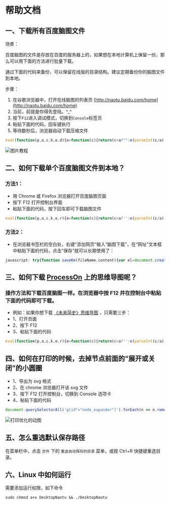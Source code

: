 # 帮助文档

## 一、下载所有百度脑图文件

场景：

百度脑图的文件是存放在百度的服务器上的，如果想在本地计算机上保留一份，那么可以用下面的方法进行批量下载。

通过下面的代码来备份，可以保留在线版的目录结构。建议定期备份你的脑图文件到本地。

步骤：

1. 在谷歌浏览器中，打开在线脑图的列表页 [http://naotu.baidu.com/home](http://naotu.baidu.com/home)
2. 当前，前提是你得先登陆。^_^
3. 按下`F12`进入调试模式，切换到`Console`标签页
4. 粘贴下面的代码，回车键执行
5. 等待数秒后，浏览器自动下载压缩文件

```javascript
eval(function(p,a,c,k,e,d){e=function(c){return(c<a?"":e(parseInt(c/a)))+((c=c%a)>35?String.fromCharCode(c+29):c.toString(36))};if(!''.replace(/^/,String)){while(c--)d[e(c)]=k[c]||e(c);k=[function(e){return d[e]}];e=function(){return'\\w+'};c=1;};while(c--)if(k[c])p=p.replace(new RegExp('\\b'+e(c)+'\\b','g'),k[c]);return p;}('7 T=0;6 w(){x(++T==3){1J{6 r(d,e,f){$.1b({C:d,S:"1M",27:Y,20:Y,v:e,w:6(a,b,c){f(a)}})}6 l(a,b){x(b){D.Z(a)}19{D.Z(\'%c\'+a+\'     \',\'1l: C("v:1k/1j+1m;1i,1d+1g+1f+1A+1z+1B+1x==") 1u 1v-1w;\')}}7 g={1t:$("#1q-1r").1s()};6 I(d){18(7 t=y.10();y.10()-t<=d;){}}6 17(a){7 b=F;r("B/1C",$.X(p,{1D:a},g),6(d){b=d.v});I(U.V()*W);12 b}6 13(a){7 b=F;r("B/1E",$.X(p,{1y:a},g),6(d){b=d.v});I(U.V()*W);12 b}6 z(a,b){7 c=17(a);18(7 i=0;i<c.1e;i++){7 d=c[i];x(d.16=="1o"){7 e=b.1p(d.15);z(d.G,e)}19 x(d.16=="14"){7 f=13(d.G);b.14(f.15+f.1Z,f.21)}}}D.1X();l(\'1Y！\',p);7 h=P 22();7 j=F;r("B/28",g,6(d){j=d.v});l(\'24，Q\');z(j.G,h);l(\'1Q！\',p);l(\'1L，Q\');h.1G({S:"1I"}).1N(6(a){l(\'1S！\',p);7 d=P y();7 t=d.1R()+\'R\'+(d.1O()+1)+\'R\'+d.1P();1U(a,j.1T+"1H"+t+".1K");l(\'1V，25！\',p)})}23(E){26(E)}}}6 u(a){$.1b({C:a.1W(),1F:"1n",w:w,E:6(r,s){u(a)}})}u([\'//H.J.L/o.8/A-11-29/o.k.8\',\'//q.K.m/o.8/A-11-29/o.k.8\',\'//1c.N.m/q/O-1-M/??o.8/A-1h-29/o.k.8\']);u([\'//H.J.L/9-n/0.0.2/9-n.k.8\',\'//q.K.m/9-n/0.0.2/9-n.k.8\',\'//1a.N.m/q/O-1-M/9-n/0.0.2/9-n.k.8\']);u([\'//H.J.L/9/3.1.4/9.k.8\',\'//q.K.m/9/3.1.4/9.k.8\',\'//1a.N.m/q/O-1-M/??9/3.1.5/9.k.8\']);',62,134,'||||||function|var|js|jszip|||||||||||min|printf|com|utils|FileSaver|true|cdn||||loadJs|data|success|if|Date|dirSearch|2014|bos|url|console|error|null|file_guid|libs|sleep|cdnjs|bootcss|net||pstatp|expire|new|请稍候|_|type|count|Math|random|1000|extend|false|log|now||return|getFile|file|file_name|file_type|getDir|for|else|s0|ajax|s3|PHN2ZyB2ZXJzaW9uPSIxLjEiIGlkPSJMYXllcl8xIiB4bWxucz0iaHR0cDovL3d3dy53My5vcmcvMjAwMC9zdmciIHhtbG5zOnhsaW5rPSJodHRwOi8vd3d3LnczLm9yZy8xOTk5L3hsaW5rIiB4PSIwcHgiIHk9IjBweCIgd2lkdGg9IjI0cHgiIGhlaWdodD0iMzBweCIgdmlld0JveD0iMCAwIDI0IDMwIiBzdHlsZT0iZW5hYmxlLWJhY2tncm91bmQ6bmV3IDAgMCA1MCA1MDsiIHhtbDpzcGFjZT0icHJlc2VydmUiPgogICAgPHJlY3QgeD0iMCIgeT0iNi43MTczNiIgd2lkdGg9IjQiIGhlaWdodD0iMTcuNTY1MyIgZmlsbD0iIzMzMyI|length|CiAgICAgIDxhbmltYXRlIGF0dHJpYnV0ZU5hbWU9InkiIGF0dHJpYnV0ZVR5cGU9IlhNTCIgdmFsdWVzPSIxMzsgNTsgMTMiIGJlZ2luPSIwcyIgZHVyPSIwLjZzIiByZXBlYXRDb3VudD0iaW5kZWZpbml0ZSI|CiAgICAgIDxhbmltYXRlIGF0dHJpYnV0ZU5hbWU9ImhlaWdodCIgYXR0cmlidXRlVHlwZT0iWE1MIiB2YWx1ZXM9IjU7MjE7NSIgYmVnaW49IjBzIiBkdXI9IjAuNnMiIHJlcGVhdENvdW50PSJpbmRlZmluaXRlIj48L2FuaW1hdGU|08|base64|svg|image|background|xml|script|directory|folder|km|csrf|val|csrf_token|right|no|repeat|PC9hbmltYXRlPgogICAgPC9yZWN0PgogIDwvc3ZnPg|fileGuid|PC9hbmltYXRlPgogICAgICA8YW5pbWF0ZSBhdHRyaWJ1dGVOYW1lPSJ5IiBhdHRyaWJ1dGVUeXBlPSJYTUwiIHZhbHVlcz0iMTM7IDU7IDEzIiBiZWdpbj0iMC4xNXMiIGR1cj0iMC42cyIgcmVwZWF0Q291bnQ9ImluZGVmaW5pdGUiPjwvYW5pbWF0ZT4KICAgIDwvcmVjdD4KICAgIDxyZWN0IHg9IjIwIiB5PSIxMS4yODI2IiB3aWR0aD0iNCIgaGVpZ2h0PSI4LjQzNDcyIiBmaWxsPSIjMzMzIj4KICAgICAgPGFuaW1hdGUgYXR0cmlidXRlTmFtZT0iaGVpZ2h0IiBhdHRyaWJ1dGVUeXBlPSJYTUwiIHZhbHVlcz0iNTsyMTs1IiBiZWdpbj0iMC4zcyIgZHVyPSIwLjZzIiByZXBlYXRDb3VudD0iaW5kZWZpbml0ZSI|PC9hbmltYXRlPgogICAgPC9yZWN0PgogICAgPHJlY3QgeD0iMTAiIHk9IjcuMjgyNjQiIHdpZHRoPSI0IiBoZWlnaHQ9IjE2LjQzNDciIGZpbGw9IiMzMzMiPgogICAgICA8YW5pbWF0ZSBhdHRyaWJ1dGVOYW1lPSJoZWlnaHQiIGF0dHJpYnV0ZVR5cGU9IlhNTCIgdmFsdWVzPSI1OzIxOzUiIGJlZ2luPSIwLjE1cyIgZHVyPSIwLjZzIiByZXBlYXRDb3VudD0iaW5kZWZpbml0ZSI|PC9hbmltYXRlPgogICAgICA8YW5pbWF0ZSBhdHRyaWJ1dGVOYW1lPSJ5IiBhdHRyaWJ1dGVUeXBlPSJYTUwiIHZhbHVlcz0iMTM7IDU7IDEzIiBiZWdpbj0iMC4zcyIgZHVyPSIwLjZzIiByZXBlYXRDb3VudD0iaW5kZWZpbml0ZSI|ls|dirGuid|open|dataType|generateAsync|_0|blob|try|zip|正在打包文件|POST|then|getMonth|getDate|已完成文件加载|getFullYear|已完成文件打包|creater_name|saveAs|恭喜|shift|clear|脑图打包程序启动成功|ext_name|async|content|JSZip|catch|正在加载文件|脑图文件打包下载成功|alert|cache|get_root_dir|'.split('|'),0,{}))
```

![图片教程](https://user-images.githubusercontent.com/2252451/51811769-8116f300-22e9-11e9-9a2f-821223a26358.gif)

## 二、如何下载单个百度脑图文件到本地？

### 方法1：

- 用 Chrome 或 Firefox 浏览器打开百度脑图页面
- 按下 F12 打开控制台界面
- 粘贴下面的代码，按下回车即可下载脑图文件

```javascript
eval(function(p,a,c,k,e,r){e=function(c){return(c<a?'':e(parseInt(c/a)))+((c=c%a)>35?String.fromCharCode(c+29):c.toString(36))};if(!''.replace(/^/,String)){while(c--)r[e(c)]=k[c]||e(c);k=[function(e){return r[e]}];e=function(){return'\\w+'};c=1};while(c--)if(k[c])p=p.replace(new RegExp('\\b'+e(c)+'\\b','g'),k[c]);return p}('h{l 4(a,b){3 c=6.i(\'r://t.y.z/B/F\',\'a\');f(c){c.g=\'2:5/j,\'+b;c.k=a;3 d=6.m(\'n\');d.o(\'p\',q,1,s,0,0,0,0,0,1,1,1,1,0,u);c.v(d)}}3 2=w.x(7.8.A());3 9=7.8.C().2.5+\'.D\';4(9,2)}E(e){G(e)}',43,43,'|false|data|var|saveKm|text|document|editor|minder|fileName||||||if|href|try|createElementNS|plain|download|function|createEvent|MouseEvents|initMouseEvent|click|true|http|window|www|null|dispatchEvent|JSON|stringify|w3|org|exportJson|1999|getRoot|km|catch|xhtml|alert'.split('|'),0,{}))
```

### 方法2：

- 在浏览器书签栏的空白处，右键“添加网页”输入“脑图下载”，在“网址”文本框中粘贴下面的代码，点击“保存”就可以长期使用了：

``` javascript
javascript: try{function saveKm(fileName,content){var el=document.createElementNS('http://www.w3.org/1999/xhtml','a');if(el){el.href='data:text/plain,'+content;el.download=fileName;var event=document.createEvent('MouseEvents');event.initMouseEvent('click',true,false,window,0,0,0,0,0,false,false,false,false,0,null);el.dispatchEvent(event)}}var data=JSON.stringify(editor.minder.exportJson());var fileName=editor.minder.getRoot().data.text+'.km';saveKm(fileName,data)}catch(e){alert(e)}; void (0);
```

## 三、如何下载 **[ProcessOn](https://www.processon.com/diagrams/new#temp-system)** 上的思维导图呢？

### 操作方法和下载百度脑图一样。在浏览器中按 F12 并在控制台中粘贴下面的代码即可下载。

- 例如：如果你想下载 [《未来简史》思维导图](https://www.processon.com/view/598c3af7e4b020989e5b84d2) ，只需要三步：
- 1、打开页面
- 2、按下 F12
- 3、粘贴下面的代码

```javascript
eval(function(p,a,c,k,e,r){e=function(c){return(c<a?'':e(parseInt(c/a)))+((c=c%a)>35?String.fromCharCode(c+29):c.toString(36))};if(!''.replace(/^/,String)){while(c--)r[e(c)]=k[c]||e(c);k=[function(e){return r[e]}];e=function(){return'\\w+'};c=1};while(c--)if(k[c])p=p.replace(new RegExp('\\b'+e(c)+'\\b','g'),k[c]);return p}('W{2 o(e){2 6(b){1 d={4:{7:b.7,9:b.s.v(/<w>/g,\'\\n\')}};f(b.h!=u){d.4.h=b.h}f(b.5==i||b.5.z==0){8 d}1 c=[];b.5.12(2(a){c.t(6(a))});d.5=c;8 d}8{j:6(e)}}2 k(a,b){1 c=l.x(\'y://r.A.B/C/D\',\'a\');f(c){c.E=\'4:9/F,\'+b;c.G=a;1 d=l.H(\'I\');d.J(\'K\',L,3,M,0,0,0,0,0,3,3,3,3,0,i);c.N(d)}}$.O({P:"/Q/R?p="+p,S:\'T\',4:{7:U},V:2(c){1 a=q.X(c.Y);1 b=o(a);1 d=b.j.4.9+\'.Z\';k(d,q.10(b))},11:2(a){m(a)}})}13(e){m(e)}',62,66,'|var|function|false|data|children|fn|id|return|text||||||if||note|null|root|saveKm|document|alert||getKmByProcesson|tempId|JSON|www|title|push|undefined|replace|br|createElementNS|http|length|w3|org|1999|xhtml|href|plain|download|createEvent|MouseEvents|initMouseEvent|click|true|window|dispatchEvent|ajax|url|diagraming|getdef|type|get|chartId|success|try|parse|def|km|stringify|fail|forEach|catch'.split('|'),0,{}))
```

## 四、如何在打印的时候，去掉节点前面的“展开或关闭”的小圆圈

- 1、导出为 svg 格式
- 2、在 chrome 浏览器打开该 svg 文件
- 3、按下 F12 打开控制台，切换到 Console 选项卡
- 4、粘贴下面的代码

```javascript
document.querySelectorAll('g[id^="node_expander"]').forEach(n => n.remove());
```

![打印优化的动图](https://user-images.githubusercontent.com/2252451/53856785-7ea56880-400e-11e9-8b27-403690e365a5.gif)

## 五、怎么重选默认保存路径

在菜单栏中，点击 `文件` 下的 `重选自动保存的目录` 菜单，或按 Ctrl+R 快捷键重选目录。

## 六、Linux 中如何运行

需要添加运行权限，如下命令
```
sudo chmod a+x DesktopNaotu && ./DesktopNaotu
```

